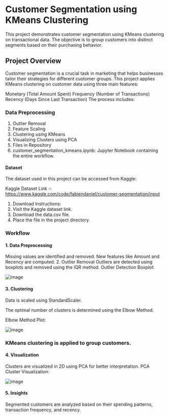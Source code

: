 # Customer Segmentation using KMeans Clustering
This project demonstrates customer segmentation using KMeans clustering on transactional data. The objective is to group customers into distinct segments based on their purchasing behavior.

## Project Overview
Customer segmentation is a crucial task in marketing that helps businesses tailor their strategies for different customer groups. This project applies KMeans clustering on customer data using three main features:

 Monetary (Total Amount Spent)
 Frequency (Number of Transactions)
 Recency (Days Since Last Transaction)
 The process includes:

### Data Preprocessing
1. Outlier Removal
2. Feature Scaling
3. Clustering using KMeans
4. Visualizing Clusters using PCA
5. Files in Repository
6. customer_segmentation_kmeans.ipynb: Jupyter Notebook containing the entire workflow.

#### Dataset
The dataset used in this project can be accessed from Kaggle:

Kaggle Dataset Link -: https://www.kaggle.com/code/fabiendaniel/customer-segmentation/input

1. Download Instructions:
2. Visit the Kaggle dataset link.
3. Download the data.csv file.
4. Place the file in the project directory.

### Workflow
#### 1. Data Preprocessing
Missing values are identified and removed.
New features like Amount and Recency are computed.
2. Outlier Removal
Outliers are detected using boxplots and removed using the IQR method.
Outlier Detection Boxplot:

![image](https://github.com/user-attachments/assets/2f176f9c-3277-4b7c-93cc-ad2ceec9a8b4)


#### 3. Clustering
Data is scaled using StandardScaler.

The optimal number of clusters is determined using the Elbow Method.

Elbow Method Plot:

![image](https://github.com/user-attachments/assets/03d58c5d-3766-4598-8ec2-652d65768e95)


### KMeans clustering is applied to group customers.
#### 4. Visualization
Clusters are visualized in 2D using PCA for better interpretation.
PCA Cluster Visualization:

![image](https://github.com/user-attachments/assets/cccd905b-b757-4adf-8688-ba555ceec079)


#### 5. Insights
Segmented customers are analyzed based on their spending patterns, transaction frequency, and recency.

